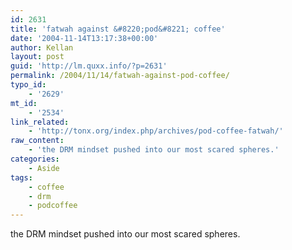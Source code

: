 ```yaml
---
id: 2631
title: 'fatwah against &#8220;pod&#8221; coffee'
date: '2004-11-14T13:17:38+00:00'
author: Kellan
layout: post
guid: 'http://lm.quxx.info/?p=2631'
permalink: /2004/11/14/fatwah-against-pod-coffee/
typo_id:
    - '2629'
mt_id:
    - '2534'
link_related:
    - 'http://tonx.org/index.php/archives/pod-coffee-fatwah/'
raw_content:
    - 'the DRM mindset pushed into our most scared spheres.'
categories:
    - Aside
tags:
    - coffee
    - drm
    - podcoffee
---
```


the DRM mindset pushed into our most scared spheres.